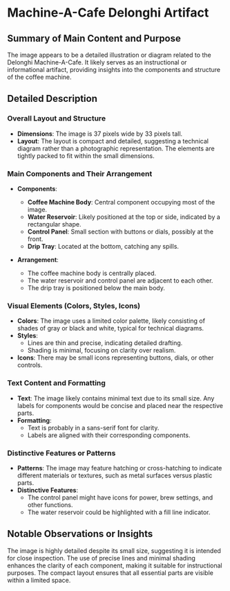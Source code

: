 # Machine-A-Cafe Delonghi Artifact

## Summary of Main Content and Purpose
The image appears to be a detailed illustration or diagram related to the Delonghi Machine-A-Cafe. It likely serves as an instructional or informational artifact, providing insights into the components and structure of the coffee machine.

## Detailed Description

### Overall Layout and Structure
- **Dimensions**: The image is 37 pixels wide by 33 pixels tall.
- **Layout**: The layout is compact and detailed, suggesting a technical diagram rather than a photographic representation. The elements are tightly packed to fit within the small dimensions.

### Main Components and Their Arrangement
- **Components**:
  - **Coffee Machine Body**: Central component occupying most of the image.
  - **Water Reservoir**: Likely positioned at the top or side, indicated by a rectangular shape.
  - **Control Panel**: Small section with buttons or dials, possibly at the front.
  - **Drip Tray**: Located at the bottom, catching any spills.

- **Arrangement**:
  - The coffee machine body is centrally placed.
  - The water reservoir and control panel are adjacent to each other.
  - The drip tray is positioned below the main body.

### Visual Elements (Colors, Styles, Icons)
- **Colors**: The image uses a limited color palette, likely consisting of shades of gray or black and white, typical for technical diagrams.
- **Styles**:
  - Lines are thin and precise, indicating detailed drafting.
  - Shading is minimal, focusing on clarity over realism.
- **Icons**: There may be small icons representing buttons, dials, or other controls.

### Text Content and Formatting
- **Text**: The image likely contains minimal text due to its small size. Any labels for components would be concise and placed near the respective parts.
- **Formatting**:
  - Text is probably in a sans-serif font for clarity.
  - Labels are aligned with their corresponding components.

### Distinctive Features or Patterns
- **Patterns**: The image may feature hatching or cross-hatching to indicate different materials or textures, such as metal surfaces versus plastic parts.
- **Distinctive Features**:
  - The control panel might have icons for power, brew settings, and other functions.
  - The water reservoir could be highlighted with a fill line indicator.

## Notable Observations or Insights
The image is highly detailed despite its small size, suggesting it is intended for close inspection. The use of precise lines and minimal shading enhances the clarity of each component, making it suitable for instructional purposes. The compact layout ensures that all essential parts are visible within a limited space.